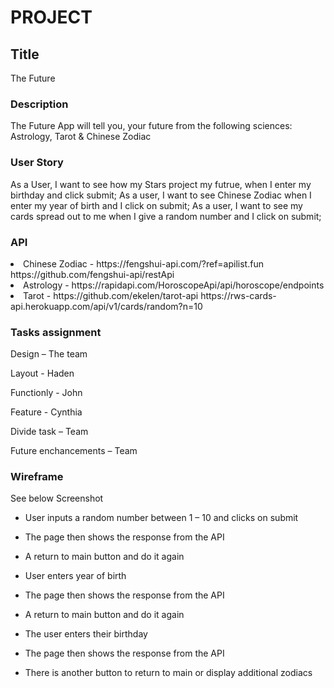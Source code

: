 # PROJECT

## Title
The Future

### Description
The Future App will tell you, your future from the following sciences: Astrology, Tarot & Chinese Zodiac

### User Story
As a User, I want to see how my Stars project my futrue, when I enter my birthday and click submit;
As a user, I want to see Chinese Zodiac when I enter my year of birth and I click on submit;
As a user, I want to see my cards spread out to me when I give a random number and I click on submit;

### API
<li> Chinese Zodiac - https://fengshui-api.com/?ref=apilist.fun
               	   https://github.com/fengshui-api/restApi

<li>Astrology - https://rapidapi.com/HoroscopeApi/api/horoscope/endpoints
                <!-- Enter birthday date  - input -->

<li>Tarot - https://github.com/ekelen/tarot-api
            https://rws-cards-api.herokuapp.com/api/v1/cards/random?n=10   <!-- Get 10 random cards -->

### Tasks assignment

Design – The team

Layout - Haden

Functionly - John

Feature - Cynthia

Divide task – Team

Future enchancements – Team

### Wireframe
See below Screenshot

 

* User inputs a random number between 1 – 10 and clicks on submit
* The page then shows the response from the API
* A return to main button and do it again 


 
* User enters year of birth
* The page then shows the response from the API
* A return to main button and do it again 

 
* The user enters their birthday
* The page then shows the response from the API
* There is another button to return to main or display additional zodiacs
